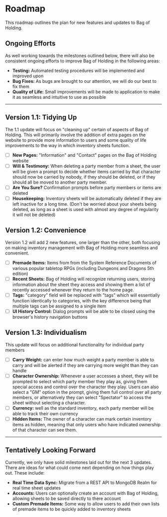 # Roadmap

This roadmap outlines the plan for new features and updates to Bag of Holding.

## Ongoing Efforts

As well working towards the milestones outlined below, there will also be consistent ongoing efforts to improve Bag of Holding in the following areas:

- **Testing:** Automated testing procedures will be implemented and improved upon
- **Bug Fixes:** As bugs are brought to our attention, we will do our best to fix them
- **Quality of Life:** Small improvements will be made to application to make it as seamless and intuitive to use as possible

---

## Version 1.1: Tidying Up

The 1.1 update will focus on "cleaning up" certain of aspects of Bag of Holding. This will primarily involve the addition of extra pages on the website to provide more information to users and some quality of life improvements to the way in which inventory sheets function.

- [ ] **New Pages:** "Information" and "Contact" pages on the Bag of Holding website
- [ ] **Will & Testimony:** When deleting a party member from a sheet, the user will be given a prompt to decide whether items carried by that character should now be carried by nobody, if they should be deleted, or if they should all be moved to another party member.
- [ ] **Are You Sure?** Confirmation prompts before party members or items are deleted
- [ ] **Housekeeping:** Inventory sheets will be automatically deleted if they are left inactive for a long time. (Don't be worried about your sheets being deleted, as long as a sheet is used with almost any degree of regularity it will not be deleted)

<!-- If implementing PWA features turns out to be relatively easy, it can go here or in 1.2 -->

## Version 1.2: Convenience

Version 1.2 will add 2 new features, one larger than the other, both focusing on making inventory management with Bag of Holding more seamless and convenient.

- [ ] **Premade Items:** Items from from the System Reference Documents of various popular tabletop RPGs (including Dungeons and Dragons 5th edition)
- [ ] **Recent Sheets:** Bag of Holding will recognize returning users, storing information about the sheet they access and showing them a list of recently accessed whenever they return to the home page.
- [ ] **Tags:** "category" field will be replaced with "tags" which will essentially function identically to categories, with the key difference being that multiple tags can be assigned to a single item
- [ ] **UI History Control:** Dialog prompts will be able to be closed using the browser's history navigation buttons

## Version 1.3: Individualism

This update will focus on additional functionality for individual party members

- [ ] **Carry Weight:** can enter how much weight a party member is able to carry and will be alerted if they are carrying more weight than they can handle
- [ ] **Character Ownership:** Whenever a user accesses a sheet, they will be prompted to select which party member they play as, giving them special access and control over the character they play. Users can also select a "GM" option in the prompt, giving them full control over all party members, or alternatively they can select "Spectator" to access the sheet without selecting a character.
- [ ] **Currency:** well as the standard inventory, each party member will be able to track their own currency
- [ ] **Hidden Items:** The owner of a character can mark certain inventory items as hidden, meaning that only users who have indicated ownership of that character can see them.

---

## Tentatively Looking Forward

Currently, we only have solid milestones laid out for the next 3 updates. There are ideas for what could come next depending on how things play out. These include:

- **Real Time Data Sync:** Migrate from a REST API to MongoDB Realm for real time sheet updates
- **Accounts:** Users can optionally create an account with Bag of Holding, allowing sheets to be saved directly to there account
- **Custom Premade Items:** Some way to allow users to add their own lists of premade items to be quickly added to inventory sheets 
